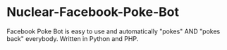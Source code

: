 Nuclear-Facebook-Poke-Bot
=========================

Facebook Poke Bot is easy to use and automatically "pokes" AND "pokes back" everybody.  Written in Python and PHP.
